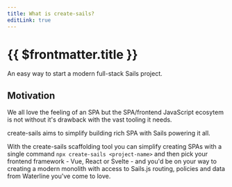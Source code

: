 ```yaml
---
title: What is create-sails?
editLink: true
---
```


# {{ $frontmatter.title }}

An easy way to start a modern full-stack Sails project.

## Motivation

We all love the feeling of an SPA but the SPA/frontend JavaScript ecosytem is not without it's drawback with the vast tooling it needs.

create-sails aims to simplify building rich SPA with Sails powering it all.

With the create-sails scaffolding tool you can simplify creating SPAs with a single command `npx create-sails <project-name>` and then pick your frontend framework - Vue, React or Svelte - and you'd be on your way to creating a modern monolith with access to Sails.js routing, policies and data from Waterline you've come to love.
